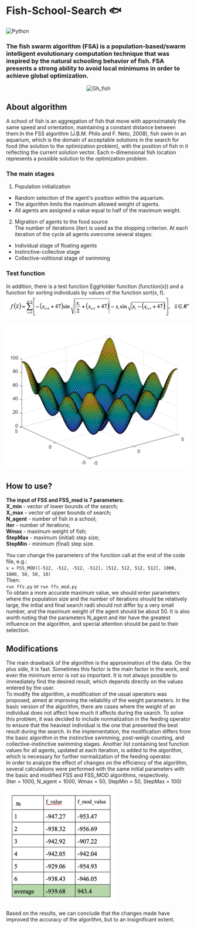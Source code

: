 # Fish-School-Search 🐟
![Python](https://img.shields.io/badge/python-3670A0?style=for-the-badge&logo=python&logoColor=ffdd54)<br>
### The fish swarm algorithm (FSA) is a population-based/swarm intelligent evolutionary computation technique that was inspired by the natural schooling behavior of fish. FSA presents a strong ability to avoid local minimums in order to achieve global optimization.

<div align="center" id="top"> 
  <img src="./images/fish-19.gif" alt="Gh_fish" />
</div>

## About algorithm
A school of fish is an aggregation of fish that move with approximately the same speed and orientation, maintaining a constant distance between them.In the FSS algorithm (J.B.M. Philo and F. Neto, 2008), fish swim in an aquarium, which is the domain of acceptable solutions in the search for food (the solution to the optimization problem), with the position of fish in it reflecting the current solution vector. Each n-dimensional fish location represents a possible solution to the optimization problem.
### The main stages
1. Population initialization<br>
* Random selection of the agent's position within the aquarium. <br>
* The algorithm limits the maximum allowed weight of agents. <br>
* All agents are assigned a value equal to half of the maximum weight.<br>
2. Migration of agents to the food source<br>
The number of iterations (iter) is used as the stopping criterion.
At each iteration of the cycle all agents overcome several stages:
* Individual stage of floating agents <br> 
* Instinctive-collective stage <br>
* Collective-volitional stage of swimming <br> 
### Test function
In addition, there is a test function EggHolder function (function(x)) and a function for sorting individuals by values of the function sort(x, f).
<img src="https://github.com/Kirnata/Fish-School-Search/raw/main/images/formula.png" width="700">

<img src="https://github.com/Kirnata/Fish-School-Search/raw/main/images/Eggholder.png" width="700">

## How to use?

**The input of FSS and FSS_mod is 7 parameters:**<br> 
**X_min** - vector of lower bounds of the search;<br> 
**X_max** - vector of upper bounds of search;<br> 
**N_agent** - number of fish in a school;<br> 
**iter** - number of iterations;<br> 
**Wmax** - maximum weight of fish;<br> 
**StepMax** - maximum (initial) step size;<br> 
**StepMin** - minimum (final) step size.<br> 

You can change the parameters of the function call at the end of the code file, e.g.:<br> 
`x = FSS_MOD([-512, -512, -512, -512], [512, 512, 512, 512], 1000, 1000, 50, 50, 10)`<br> 
Then:<br> 
`run ffs.py` 
or
`run ffs_mod.py`<br> 
To obtain a more accurate maximum value, we should enter parameters where the population size and the number of iterations should be relatively large, the initial and final search radii should not differ by a very small number, and the maximum weight of the agent should be about 50. It is also worth noting that the parameters N_agent and iter have the greatest influence on the algorithm, and special attention should be paid to their selection.
## Modifications
The main drawback of the algorithm is the approximation of the data. On the plus side, it is fast. Sometimes this factor is the main factor in the work, and even the minimum error is not so important.
It is not always possible to immediately find the desired result, which depends directly on the values entered by the user. <br>
To modify the algorithm, a modification of the usual operators was proposed, aimed at improving the reliability of the weight parameters. In the basic version of the algorithm, there are cases where the weight of an individual does not affect how much it affects during the search. To solve this problem, it was decided to include normalization in the feeding operator to ensure that the heaviest individual is the one that presented the best result during the search.
In the implementation, the modification differs from the basic algorithm in the instinctive swimming, post-weigh counting, and collective-instinctive swimming stages. Another list containing test function values for all agents, updated at each iteration, is added to the algorithm, which is necessary for further normalization of the feeding operator. <br>
In order to analyze the effect of changes on the efficiency of the algorithm, several calculations were performed with the same initial parameters with the basic and modified FSS and FSS_MOD algorithms, respectively.<br>
(Iter = 1000, N_agent = 1000, Wmax = 50, StepMin = 50, StepMax = 100)<br>

<img src="https://github.com/Kirnata/Fish-School-Search/raw/main/images/table.png" width="300">

Based on the results, we can conclude that the changes made have improved the accuracy of the algorithm, but to an insignificant extent.<br>
